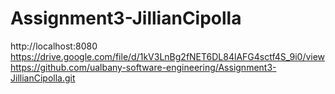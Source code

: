 # Assignment3-JillianCipolla
http://localhost:8080
https://drive.google.com/file/d/1kV3LnBg2fNET6DL84lAFG4sctf4S_9i0/view
https://github.com/ualbany-software-engineering/Assignment3-JillianCipolla.git

